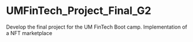 # UMFinTech_Project_Final_G2
Develop the final project for the UM FinTech Boot camp. Implementation of a NFT marketplace
